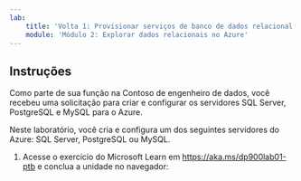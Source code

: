 ```yaml
---
lab:
    title: 'Volta 1: Provisionar serviços de banco de dados relacional do Azure'
    module: 'Módulo 2: Explorar dados relacionais no Azure'
---
```


## Instruções
Como parte de sua função na Contoso de engenheiro de dados, você recebeu uma solicitação para criar e configurar os servidores SQL Server, PostgreSQL e MySQL para o Azure.

Neste laboratório, você cria e configura um dos seguintes servidores do Azure: SQL Server, PostgreSQL ou MySQL.

1.	Acesse o exercício do Microsoft Learn em https://aka.ms/dp900lab01-ptb e conclua a unidade no navegador: 

